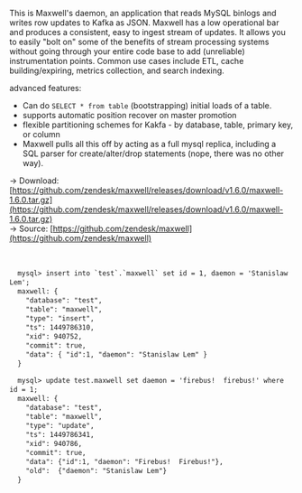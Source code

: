<div id="maxwell-header">
</div>

This is Maxwell's daemon, an application that reads MySQL binlogs and writes
row updates to Kafka as JSON.  Maxwell has a low operational bar and produces a
consistent, easy to ingest stream of updates.  It allows you to easily "bolt
on" some of the benefits of stream processing systems without going through your
entire code base to add (unreliable) instrumentation points.  Common use cases
include ETL, cache building/expiring, metrics collection, and search indexing.

advanced features:

- Can do `SELECT * from table` (bootstrapping) initial loads of a table.
- supports automatic position recover on master promotion
- flexible partitioning schemes for Kakfa - by database, table, primary key, or column
- Maxwell pulls all this off by acting as a full mysql replica, including a SQL
  parser for create/alter/drop statements (nope, there was no other way).

&rarr; Download:
[https://github.com/zendesk/maxwell/releases/download/v1.6.0/maxwell-1.6.0.tar.gz](https://github.com/zendesk/maxwell/releases/download/v1.6.0/maxwell-1.6.0.tar.gz)
<br/>
&rarr; Source:
[https://github.com/zendesk/maxwell](https://github.com/zendesk/maxwell)

<br style="clear:both"/>


```
  mysql> insert into `test`.`maxwell` set id = 1, daemon = 'Stanislaw Lem';
  maxwell: {
    "database": "test",
    "table": "maxwell",
    "type": "insert",
    "ts": 1449786310,
    "xid": 940752,
    "commit": true,
    "data": { "id":1, "daemon": "Stanislaw Lem" }
  }
```

```
  mysql> update test.maxwell set daemon = 'firebus!  firebus!' where id = 1;
  maxwell: {
    "database": "test",
    "table": "maxwell",
    "type": "update",
    "ts": 1449786341,
    "xid": 940786,
    "commit": true,
    "data": {"id":1, "daemon": "Firebus!  Firebus!"},
    "old":  {"daemon": "Stanislaw Lem"}
  }
```



<script>
  jQuery(document).ready(function () {
    jQuery("#maxwell-header").append(
      jQuery("<img alt='The Daemon, maybe' src='./img/cyberiad_1.jpg' id='maxwell-daemon-image'>")
    );
    jQuery("pre").addClass("home-code");
  });
</script>
